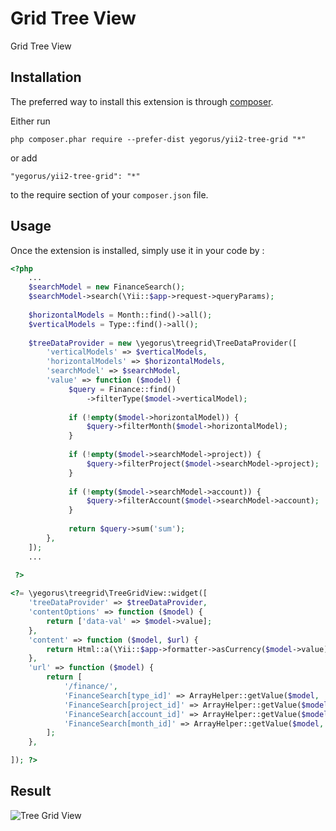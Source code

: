 Grid Tree View
==============
Grid Tree View

Installation
------------

The preferred way to install this extension is through [composer](http://getcomposer.org/download/).

Either run

```
php composer.phar require --prefer-dist yegorus/yii2-tree-grid "*"
```

or add

```
"yegorus/yii2-tree-grid": "*"
```

to the require section of your `composer.json` file.


Usage
-----

Once the extension is installed, simply use it in your code by  :

```php
<?php 
    ...
    $searchModel = new FinanceSearch();
    $searchModel->search(\Yii::$app->request->queryParams);
    
    $horizontalModels = Month::find()->all();
    $verticalModels = Type::find()->all();
    
    $treeDataProvider = new \yegorus\treegrid\TreeDataProvider([
        'verticalModels' => $verticalModels,
        'horizontalModels' => $horizontalModels,
        'searchModel' => $searchModel,
        'value' => function ($model) {
             $query = Finance::find()
                 ->filterType($model->verticalModel);
             
             if (!empty($model->horizontalModel)) {
                 $query->filterMonth($model->horizontalModel);
             }
            
             if (!empty($model->searchModel->project)) {
                 $query->filterProject($model->searchModel->project);
             }
            
             if (!empty($model->searchModel->account)) {
                 $query->filterAccount($model->searchModel->account);
             }
            
             return $query->sum('sum');
        },
    ]);
    ...
 
 ?>
```

```php
<?= \yegorus\treegrid\TreeGridView::widget([
    'treeDataProvider' => $treeDataProvider,
    'contentOptions' => function ($model) {
        return ['data-val' => $model->value];
    },
    'content' => function ($model, $url) {
        return Html::a(\Yii::$app->formatter->asCurrency($model->value), $url, ['target' => '_blank']);
    },
    'url' => function ($model) {
        return [
            '/finance/',
            'FinanceSearch[type_id]' => ArrayHelper::getValue($model, 'verticalModel.id'),
            'FinanceSearch[project_id]' => ArrayHelper::getValue($model, 'searchModel.project.id'),
            'FinanceSearch[account_id]' => ArrayHelper::getValue($model, 'searchModel.account.id'),
            'FinanceSearch[month_id]' => ArrayHelper::getValue($model, 'horizontalModel.id'),
        ];
    },

]); ?>

```

Result
-----

![Tree Grid View](http://i.imgur.com/ul81zPH.png)